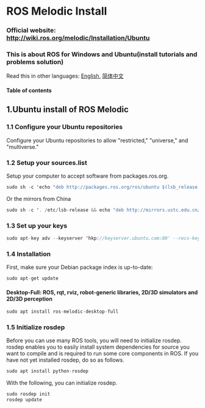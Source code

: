 # ROS Melodic Install
### Official website: http://wiki.ros.org/melodic/Installation/Ubuntu
### This is about ROS for Windows and Ubuntu(install tutorials and problems solution)

Read this in other languages: [English](https://github.com/Harryjin0326/ROS-Install/blob/master/README.md), [简体中文](https://github.com/Harryjin0326/ROS-Install/blob/master/README-zh.md)

#### Table of contents

## 1.Ubuntu install of ROS Melodic
### 1.1 Configure your Ubuntu repositories
Configure your Ubuntu repositories to allow "restricted," "universe," and "multiverse."
### 1.2 Setup your sources.list
Setup your computer to accept software from packages.ros.org.
```java
sudo sh -c 'echo "deb http://packages.ros.org/ros/ubuntu $(lsb_release -sc) main" > /etc/apt/sources.list.d/ros-latest.list'
```
Or the mirrors from China
```java
sudo sh -c '. /etc/lsb-release && echo "deb http://mirrors.ustc.edu.cn/ros/ubuntu/ $DISTRIB_CODENAME main" > /etc/apt/sources.list.d/ros-latest.list'
```
### 1.3 Set up your keys
```java
sudo apt-key adv --keyserver 'hkp://keyserver.ubuntu.com:80' --recv-key C1CF6E31E6BADE8868B172B4F42ED6FBAB17C654
```
### 1.4 Installation
First, make sure your Debian package index is up-to-date:
```java
sudo apt-get update
```
#### Desktop-Full: ROS, rqt, rviz, robot-generic libraries, 2D/3D simulators and 2D/3D perception
```java 
sudo apt install ros-melodic-desktop-full
```
### 1.5 Initialize rosdep
Before you can use many ROS tools, you will need to initialize rosdep. rosdep enables you to easily install system dependencies for source you want to compile and is required to run some core components in ROS. If you have not yet installed rosdep, do so as follows.
```java
sudo apt install python-rosdep
```
With the following, you can initialize rosdep.
```java
sudo rosdep init
rosdep update
```

